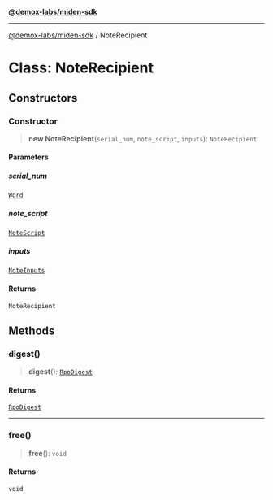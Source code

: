 [**@demox-labs/miden-sdk**](../README.md)

***

[@demox-labs/miden-sdk](../README.md) / NoteRecipient

# Class: NoteRecipient

## Constructors

### Constructor

> **new NoteRecipient**(`serial_num`, `note_script`, `inputs`): `NoteRecipient`

#### Parameters

##### serial\_num

[`Word`](Word.md)

##### note\_script

[`NoteScript`](NoteScript.md)

##### inputs

[`NoteInputs`](NoteInputs.md)

#### Returns

`NoteRecipient`

## Methods

### digest()

> **digest**(): [`RpoDigest`](RpoDigest.md)

#### Returns

[`RpoDigest`](RpoDigest.md)

***

### free()

> **free**(): `void`

#### Returns

`void`
